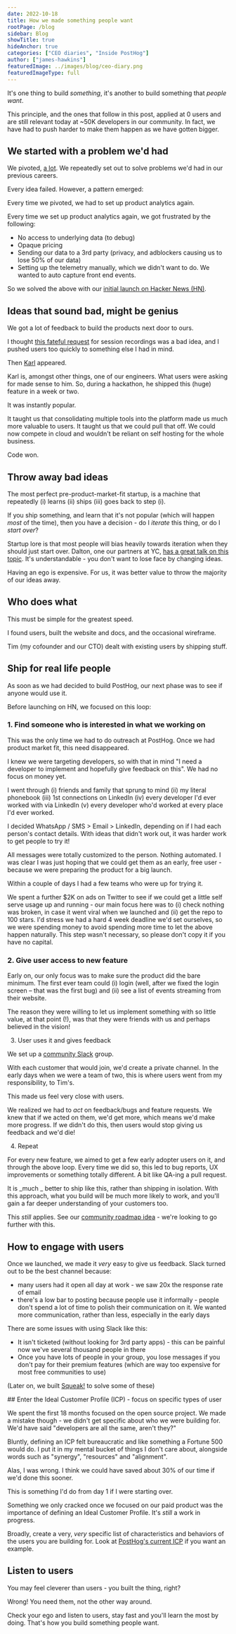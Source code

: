 ```yaml
---
date: 2022-10-18
title: How we made something people want
rootPage: /blog
sidebar: Blog
showTitle: true
hideAnchor: true
categories: ["CEO diaries", "Inside PostHog"]
author: ["james-hawkins"]
featuredImage: ../images/blog/ceo-diary.png
featuredImageType: full
---
```


It's one thing to build _something_, it's another to build something that _people want_.

This principle, and the ones that follow in this post, applied at 0 users and are still relevant today at ~50K developers in our community. In fact, we have had to push harder to make them happen as we have gotten bigger. 

## We started with a problem we'd had

We pivoted, [a lot](pivot-to-posthog). We repeatedly set out to solve problems we'd had in our previous careers.

Every idea failed. However, a pattern emerged:

Every time we pivoted, we had to set up product analytics again.

Every time we set up product analytics again, we got frustrated by the following:

* No access to underlying data (to debug)
* Opaque pricing
* Sending our data to a 3rd party (privacy, and adblockers causing us to lose 50% of our data)
* Setting up the telemetry manually, which we didn't want to do. We wanted to auto capture front end events.

So we solved the above with our [initial launch on Hacker News (HN)](https://news.ycombinator.com/item?id=22376732).

## Ideas that sound bad, might be genius

We got a lot of feedback to build the products next door to ours.

I thought [this fateful request](https://github.com/PostHog/posthog/issues/149) for session recordings was a bad idea, and I pushed users too quickly to something else I had in mind.

Then [Karl](/handbook/company/team/karl-aksel-puulmann) appeared.

Karl is, amongst other things, one of our engineers. What users were asking for made sense to him. So, during a hackathon, he shipped this (huge) feature in a week or two.

It was instantly popular.

It taught us that consolidating multiple tools into the platform made us much more valuable to users. It taught us that we could pull that off. We could now compete in cloud and wouldn't be reliant on self hosting for the whole business.

Code won.

## Throw away bad ideas

The most perfect pre-product-market-fit startup, is a machine that repeatedly (i) learns (ii) ships (iii) goes back to step (i).

If you ship something, and learn that it's not popular (which will happen _most_ of the time), then you have a decision - do I _iterate_ this thing, or do I _start over_?

Startup lore is that most people will bias heavily towards iteration when they should just start over. Dalton, one our partners at YC, [has a great talk on this topic](https://www.ycombinator.com/library/6p-all-about-pivoting). It's understandable - you don't want to lose face by changing ideas.

Having an ego is expensive. For us, it was better value to throw the majority of our ideas away.

## Who does what

This must be simple for the greatest speed.

I found users, built the website and docs, and the occasional wireframe.

Tim (my cofounder and our CTO) dealt with existing users by shipping stuff.

## Ship for real life people

As soon as we had decided to build PostHog, our next phase was to see if anyone would use it.

Before launching on HN, we focused on this loop:

### 1. Find someone who is interested in what we working on

This was the only time we had to do outreach at PostHog. Once we had product market fit, this need disappeared.

I knew we were targeting developers, so with that in mind "I need a developer to implement and hopefully give feedback on this". We had no focus on money yet.

I went through (i) friends and family that sprung to mind (ii) my literal phonebook (iii) 1st connections on LinkedIn (iv) every developer I'd ever worked with via LinkedIn (v) every developer who'd worked at every place I'd ever worked.

I decided WhatsApp / SMS > Email > LinkedIn, depending on if I had each person's contact details. With ideas that didn't work out, it was harder work to get people to try it!

All messages were totally customized to the person. Nothing automated. I was clear I was just hoping that we could get them as an early, free user - because we were preparing the product for a big launch.

Within a couple of days I had a few teams who were up for trying it.

We spent a further $2K on ads on Twitter to see if we could get a little self serve usage up and running - our main focus here was to (i) check nothing was broken, in case it went viral when we launched and (ii) get the repo to 100 stars. I'd stress we had a hard 4 week deadline we'd set ourselves, so we were spending money to avoid spending more time to let the above happen naturally. This step wasn't necessary, so please don't copy it if you have no capital.

### 2. Give user access to new feature

Early on, our only focus was to make sure the product did the bare minimum. The first ever team could (i) login (well, after we fixed the login screen – that was the first bug) and (ii) see a list of events streaming from their website.

The reason they were willing to let us implement something with so little value, at that point (!), was that they were friends with us and perhaps believed in the vision!

3. User uses it and gives feedback

We set up a [community Slack](../slack) group.

With each customer that would join, we'd create a private channel. In the early days when we were a team of two, this is where users went from my responsibility, to Tim's.

This made us feel very close with users.

We realized we had to _act_ on feedback/bugs and feature requests. We knew that if we acted on them, we'd get more, which means we'd make more progress. If we didn't do this, then users would stop giving us feedback and we'd die!

4. Repeat

For every new feature, we aimed to get a few early adopter users on it, and through the above loop. Every time we did so, this led to bug reports, UX improvements or something totally different. A bit like QA-ing a pull request.

It is _much _ better to ship like this, rather than shipping in isolation. With this approach, what you build will be much more likely to work, and you'll gain a far deeper understanding of your customers too.

This _still_ applies. See our [community roadmap idea](https://github.com/PostHog/posthog.com/issues/4453) - we're looking to go further with this.

## How to engage with users

Once we launched, we made it _very_ easy to give us feedback. Slack turned out to be the best channel because:

* many users had it open all day at work - we saw 20x the response rate of email
* there's a low bar to posting because people use it informally - people don't spend a lot of time to polish their communication on it. We wanted more communication, rather than less, especially in the early days

There are some issues with using Slack like this:

* It isn't ticketed (without looking for 3rd party apps) - this can be painful now we've several thousand people in there
* Once you have lots of people in your group, you lose messages if you don't pay for their premium features (which are way too expensive for most free communities to use)

(Later on, we built [Squeak!](https://github.com/posthog/squeak) to solve some of these)

## Enter the Ideal Customer Profile (ICP) - focus on specific types of user

We spent the first 18 months focused on the open source project. We made a mistake though - we didn't get specific about who we were building for. We'd have said "developers are all the same, aren't they?"

Bluntly, defining an ICP felt bureaucratic and like something a Fortune 500 would do. I put it in my mental bucket of things I don't care about, alongside words such as "synergy", "resources" and "alignment".

Alas, I was wrong. I think we could have saved about 30% of our time if we'd done this sooner.

This is something I'd do from day 1 if I were starting over.

Something we only cracked once we focused on our paid product was the importance of defining an Ideal Customer Profile. It's _still_ a work in progress.

Broadly, create a very, *very* specific list of characteristics and behaviors of the users you are building for. Look at [PostHog's current ICP](/handbook/strategy/overview#target-customers-for-2022) if you want an example.

## Listen to users

You may feel cleverer than users - you built the thing, right?

Wrong! You need them, not the other way around. 

Check your ego and listen to users, stay fast and you'll learn the most by doing. That's how you build something people want.